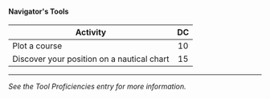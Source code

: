 #### Navigator's Tools
| Activity                                   |  DC |
|--------------------------------------------|:---:|
| Plot a course                              |  10 |
| Discover your position on a nautical chart |  15 |

---
*See the Tool Proficiencies entry for more information.*